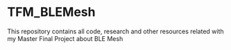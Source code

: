 # TFM_BLEMesh
This repository contains all code, research and other resources related with my Master Final Project about BLE Mesh
